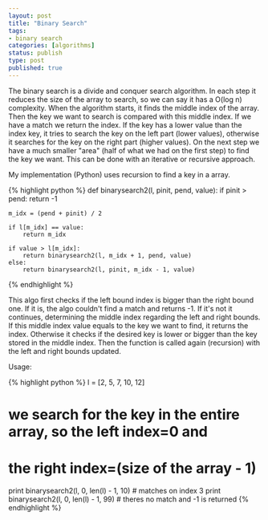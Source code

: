 ```yaml
---
layout: post
title: "Binary Search"
tags:
- binary search
categories: [algorithms]
status: publish
type: post
published: true
---
```

The binary search is a divide and conquer search algorithm. In each step it reduces the size of the array to search, so we can say it has a O(log n) complexity.
When the algorithm starts, it finds the middle index of the array. Then the key we want to search is compared with this middle index. If we have a match we return the index. If the key has a lower value than the index key, it tries to search the key on the left part (lower values), otherwise it searches for the key on the right part (higher values). On the next step we have a much smaller "area" (half of what we had on the first step) to find the key we want.
This can be done with an iterative or recursive approach.
<!-- more -->

My implementation (Python) uses recursion to find a key in a array.

{% highlight python %}
def binarysearch2(l, pinit, pend, value):
    if pinit > pend:
        return -1

    m_idx = (pend + pinit) / 2

    if l[m_idx] == value:
        return m_idx

    if value > l[m_idx]:
        return binarysearch2(l, m_idx + 1, pend, value)
    else:
        return binarysearch2(l, pinit, m_idx - 1, value)
{% endhighlight %}

This algo first checks if the left bound index is bigger than the right bound one. If it is, the algo couldn't find a match and returns -1. If it's not it continues, determining the middle index regarding the left and right bounds. If this middle index value equals to the key we want to find, it returns the index. Otherwise it checks if the desired key is lower or bigger than the key stored in the middle index. Then the function is called again (recursion) with the left and right bounds updated.

Usage:

{% highlight python %}
l = [2, 5, 7, 10, 12]
# we search for the key in the entire array, so the left index=0 and
# the right index=(size of the array - 1)
print binarysearch2(l, 0, len(l) - 1, 10)  # matches on index 3
print binarysearch2(l, 0, len(l) - 1, 99)  # theres no match and -1 is returned
{% endhighlight %}
